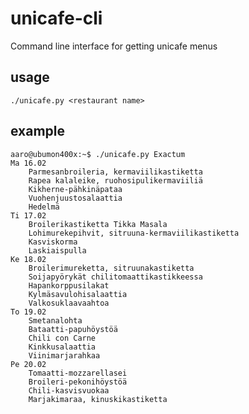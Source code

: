 unicafe-cli
===========

Command line interface for getting unicafe menus

usage
-----

	./unicafe.py <restaurant name>

example
-------

	aaro@ubumon400x:~$ ./unicafe.py Exactum
	Ma 16.02
		Parmesanbroileria, kermaviilikastiketta
		Rapea kalaleike, ruohosipulikermaviiliä
		Kikherne-pähkinäpataa
		Vuohenjuustosalaattia
		Hedelmä
	Ti 17.02
		Broilerikastiketta Tikka Masala
		Lohimurekepihvit, sitruuna-kermaviilikastiketta
		Kasviskorma
		Laskiaispulla
	Ke 18.02
		Broilerimureketta, sitruunakastiketta
		Soijapyörykät chilitomaattikastikkeessa
		Hapankorppusilakat
		Kylmäsavulohisalaattia
		Valkosuklaavaahtoa
	To 19.02
		Smetanalohta
		Bataatti-papuhöystöä
		Chili con Carne
		Kinkkusalaattia
		Viinimarjarahkaa
	Pe 20.02
		Tomaatti-mozzarellasei
		Broileri-pekonihöystöä
		Chili-kasvisvuokaa
		Marjakimaraa, kinuskikastiketta

